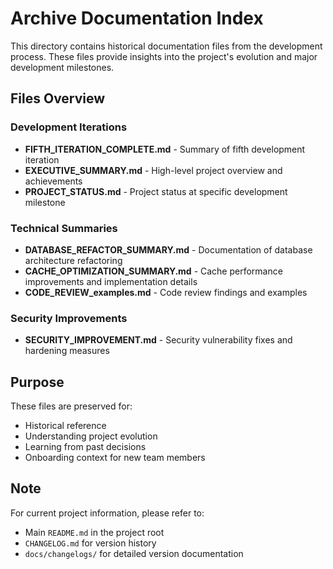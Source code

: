 # Archive Documentation Index

This directory contains historical documentation files from the development process. These files provide insights into the project's evolution and major development milestones.

## Files Overview

### Development Iterations

- **FIFTH_ITERATION_COMPLETE.md** - Summary of fifth development iteration
- **EXECUTIVE_SUMMARY.md** - High-level project overview and achievements
- **PROJECT_STATUS.md** - Project status at specific development milestone

### Technical Summaries

- **DATABASE_REFACTOR_SUMMARY.md** - Documentation of database architecture refactoring
- **CACHE_OPTIMIZATION_SUMMARY.md** - Cache performance improvements and implementation details
- **CODE_REVIEW_examples.md** - Code review findings and examples

### Security Improvements

- **SECURITY_IMPROVEMENT.md** - Security vulnerability fixes and hardening measures

## Purpose

These files are preserved for:

- Historical reference
- Understanding project evolution
- Learning from past decisions
- Onboarding context for new team members

## Note

For current project information, please refer to:

- Main `README.md` in the project root
- `CHANGELOG.md` for version history
- `docs/changelogs/` for detailed version documentation
